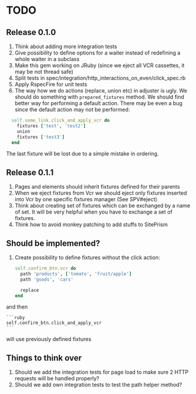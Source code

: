 # TODO

## Release 0.1.0

1. Think about adding more integration tests
2. Give possibility to define options for a waiter instead of redefining a whole waiter in a subclass
3. Make this gem working on JRuby (since we eject all VCR cassettes, it may be not thread safe)
4. Split tests in spec/integration/http_interactions_on_even/click_spec.rb
5. Apply RspecFire for unit tests
6. The way how we do actions (replace, union etc) in adjuster is ugly. We should do something with `prepared_fixtures` method. We should find better way for performing a default action. There may be even a bug since the default action may not be performed:

```ruby
  self.some_link.click_and_apply_vcr do
    fixtures ['test', 'test2']
    union
    fixtures ['test3']
  end
```

The last fixture will be lost due to a simple mistake in ordering.

## Release 0.1.1

1. Pages and elements should inherit fixtures defined for their parents
2. When we eject fixtures from Vcr we should eject only fixtures inserted into Vcr by one specific fixtures manager (See SPV#eject)
3. Think about creating set of fixtures which can be exchanged by a name of set. It will be very helpful when you have to exchange a set of fixtures.
4. Think how to avoid monkey patching to add stuffs to SitePrism

## Should be implemented?

1. Create possibility to define fixtures without the click action:

    ```ruby
    self.confirm_btn.vcr do
      path 'products', ['tomato', 'fruit/apple']
      path 'goods', 'cars'

      replace
    end
    ```

  and then

    ```ruby
    self.confirm_btn.click_and_apply_vcr
    ```

  will use previously defined fixtures


## Things to think over

1. Should we add the integration tests for page load to make sure 2 HTTP requests will be handled properly?
2. Should we add own integration tests to test the path helper method?
